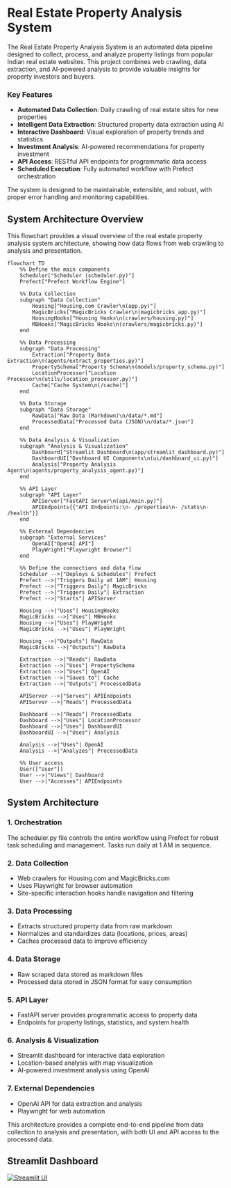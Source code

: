 # Real Estate Property Analysis System

The Real Estate Property Analysis System is an automated data pipeline designed to collect, process, and analyze property listings from popular Indian real estate websites. This project combines web crawling, data extraction, and AI-powered analysis to provide valuable insights for property investors and buyers.

### Key Features
- **Automated Data Collection**: Daily crawling of real estate sites for new properties
- **Intelligent Data Extraction**: Structured property data extraction using AI
- **Interactive Dashboard**: Visual exploration of property trends and statistics
- **Investment Analysis**: AI-powered recommendations for property investment
- **API Access**: RESTful API endpoints for programmatic data access
- **Scheduled Execution**: Fully automated workflow with Prefect orchestration

The system is designed to be maintainable, extensible, and robust, with proper error handling and monitoring capabilities.

## System Architecture Overview

This flowchart provides a visual overview of the real estate property analysis system architecture, showing how data flows from web crawling to analysis and presentation.

```mermaid
flowchart TD
    %% Define the main components
    Scheduler["Scheduler (scheduler.py)"]
    Prefect["Prefect Workflow Engine"]
    
    %% Data Collection
    subgraph "Data Collection"
        Housing["Housing.com Crawler\n(app.py)"]
        MagicBricks["MagicBricks Crawler\n(magicbricks_app.py)"]
        HousingHooks["Housing Hooks\n(crawlers/housing.py)"]
        MBHooks["MagicBricks Hooks\n(crawlers/magicbricks.py)"]
    end
    
    %% Data Processing
    subgraph "Data Processing"
        Extraction["Property Data Extraction\n(agents/extract_properties.py)"]
        PropertySchema["Property Schema\n(models/property_schema.py)"]
        LocationProcessor["Location Processor\n(utils/location_processor.py)"]
        Cache["Cache System\n(/cache)"]
    end
    
    %% Data Storage
    subgraph "Data Storage"
        RawData["Raw Data (Markdown)\n/data/*.md"]
        ProcessedData["Processed Data (JSON)\n/data/*.json"]
    end
    
    %% Data Analysis & Visualization
    subgraph "Analysis & Visualization"
        Dashboard["Streamlit Dashboard\n(app/streamlit_dashboard.py)"]
        DashboardUI["Dashboard UI Components\n(ui/dashboard_ui.py)"]
        Analysis["Property Analysis Agent\n(agents/property_analysis_agent.py)"]
    end
    
    %% API Layer
    subgraph "API Layer"
        APIServer["FastAPI Server\n(api/main.py)"]
        APIEndpoints{{"API Endpoints:\n- /properties\n- /stats\n- /health"}}
    end
    
    %% External Dependencies
    subgraph "External Services"
        OpenAI["OpenAI API"]
        PlayWright["Playwright Browser"]
    end
    
    %% Define the connections and data flow
    Scheduler -->|"Deploys & Schedules"| Prefect
    Prefect -->|"Triggers Daily at 1AM"| Housing
    Prefect -->|"Triggers Daily"| MagicBricks
    Prefect -->|"Triggers Daily"| Extraction
    Prefect -->|"Starts"| APIServer
    
    Housing -->|"Uses"| HousingHooks
    MagicBricks -->|"Uses"| MBHooks
    Housing -->|"Uses"| PlayWright
    MagicBricks -->|"Uses"| PlayWright
    
    Housing -->|"Outputs"| RawData
    MagicBricks -->|"Outputs"| RawData
    
    Extraction -->|"Reads"| RawData
    Extraction -->|"Uses"| PropertySchema
    Extraction -->|"Uses"| OpenAI
    Extraction -->|"Saves to"| Cache
    Extraction -->|"Outputs"| ProcessedData
    
    APIServer -->|"Serves"| APIEndpoints
    APIServer -->|"Reads"| ProcessedData
    
    Dashboard -->|"Reads"| ProcessedData
    Dashboard -->|"Uses"| LocationProcessor
    Dashboard -->|"Uses"| DashboardUI
    DashboardUI -->|"Uses"| Analysis
    
    Analysis -->|"Uses"| OpenAI
    Analysis -->|"Analyzes"| ProcessedData
    
    %% User access
    User(["User"])
    User -->|"Views"| Dashboard
    User -->|"Accesses"| APIEndpoints
```

## System Architecture

### 1. Orchestration
The scheduler.py file controls the entire workflow using Prefect for robust task scheduling and management. Tasks run daily at 1 AM in sequence.

### 2. Data Collection
- Web crawlers for Housing.com and MagicBricks.com
- Uses Playwright for browser automation
- Site-specific interaction hooks handle navigation and filtering

### 3. Data Processing
- Extracts structured property data from raw markdown
- Normalizes and standardizes data (locations, prices, areas)
- Caches processed data to improve efficiency

### 4. Data Storage
- Raw scraped data stored as markdown files
- Processed data stored in JSON format for easy consumption

### 5. API Layer
- FastAPI server provides programmatic access to property data
- Endpoints for property listings, statistics, and system health

### 6. Analysis & Visualization
- Streamlit dashboard for interactive data exploration
- Location-based analysis with map visualization
- AI-powered investment analysis using OpenAI

### 7. External Dependencies
- OpenAI API for data extraction and analysis
- Playwright for web automation

This architecture provides a complete end-to-end pipeline from data collection to analysis and presentation, with both UI and API access to the processed data.

## Streamlit Dashboard
[![Streamlit UI](http://img.youtube.com/vi/sbQWHOb1ndg/0.jpg)](https://www.youtube.com/watch?v=sbQWHOb1ndg)
